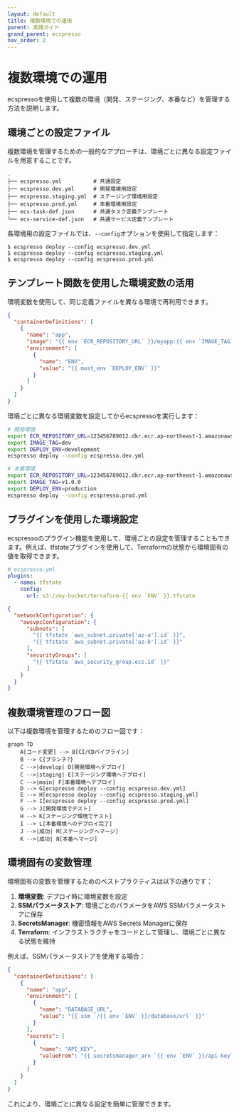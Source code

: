 ```yaml
---
layout: default
title: 複数環境での運用
parent: 実践ガイド
grand_parent: ecspresso
nav_order: 2
---
```


# 複数環境での運用

ecspressoを使用して複数の環境（開発、ステージング、本番など）を管理する方法を説明します。

## 環境ごとの設定ファイル

複数環境を管理するための一般的なアプローチは、環境ごとに異なる設定ファイルを用意することです。

```
.
├── ecspresso.yml          # 共通設定
├── ecspresso.dev.yml      # 開発環境用設定
├── ecspresso.staging.yml  # ステージング環境用設定
├── ecspresso.prod.yml     # 本番環境用設定
├── ecs-task-def.json      # 共通タスク定義テンプレート
└── ecs-service-def.json   # 共通サービス定義テンプレート
```

各環境用の設定ファイルでは、`--config`オプションを使用して指定します：

```console
$ ecspresso deploy --config ecspresso.dev.yml
$ ecspresso deploy --config ecspresso.staging.yml
$ ecspresso deploy --config ecspresso.prod.yml
```

## テンプレート関数を使用した環境変数の活用

環境変数を使用して、同じ定義ファイルを異なる環境で再利用できます。

```json
{
  "containerDefinitions": [
    {
      "name": "app",
      "image": "{{ env `ECR_REPOSITORY_URL` }}/myapp:{{ env `IMAGE_TAG` }}",
      "environment": [
        {
          "name": "ENV",
          "value": "{{ must_env `DEPLOY_ENV` }}"
        }
      ]
    }
  ]
}
```

環境ごとに異なる環境変数を設定してからecspressoを実行します：

```bash
# 開発環境
export ECR_REPOSITORY_URL=123456789012.dkr.ecr.ap-northeast-1.amazonaws.com
export IMAGE_TAG=dev
export DEPLOY_ENV=development
ecspresso deploy --config ecspresso.dev.yml

# 本番環境
export ECR_REPOSITORY_URL=123456789012.dkr.ecr.ap-northeast-1.amazonaws.com
export IMAGE_TAG=v1.0.0
export DEPLOY_ENV=production
ecspresso deploy --config ecspresso.prod.yml
```

## プラグインを使用した環境設定

ecspressoのプラグイン機能を使用して、環境ごとの設定を管理することもできます。例えば、tfstateプラグインを使用して、Terraformの状態から環境固有の値を取得できます。

```yaml
# ecspresso.yml
plugins:
  - name: tfstate
    config:
      url: s3://my-bucket/terraform-{{ env `ENV` }}.tfstate
```

```json
{
  "networkConfiguration": {
    "awsvpcConfiguration": {
      "subnets": [
        "{{ tfstate `aws_subnet.private['az-a'].id` }}",
        "{{ tfstate `aws_subnet.private['az-b'].id` }}"
      ],
      "securityGroups": [
        "{{ tfstate `aws_security_group.ecs.id` }}"
      ]
    }
  }
}
```

## 複数環境管理のフロー図

以下は複数環境を管理するためのフロー図です：

```mermaid
graph TD
    A[コード変更] --> B[CI/CDパイプライン]
    B --> C{ブランチ?}
    C -->|develop| D[開発環境へデプロイ]
    C -->|staging| E[ステージング環境へデプロイ]
    C -->|main| F[本番環境へデプロイ]
    D --> G[ecspresso deploy --config ecspresso.dev.yml]
    E --> H[ecspresso deploy --config ecspresso.staging.yml]
    F --> I[ecspresso deploy --config ecspresso.prod.yml]
    G --> J[開発環境でテスト]
    H --> K[ステージング環境でテスト]
    I --> L[本番環境へのデプロイ完了]
    J -->|成功| M[ステージングへマージ]
    K -->|成功| N[本番へマージ]
```

## 環境固有の変数管理

環境固有の変数を管理するためのベストプラクティスは以下の通りです：

1. **環境変数**: デプロイ時に環境変数を設定
2. **SSMパラメータストア**: 環境ごとのパラメータをAWS SSMパラメータストアに保存
3. **SecretsManager**: 機密情報をAWS Secrets Managerに保存
4. **Terraform**: インフラストラクチャをコードとして管理し、環境ごとに異なる状態を維持

例えば、SSMパラメータストアを使用する場合：

```json
{
  "containerDefinitions": [
    {
      "name": "app",
      "environment": [
        {
          "name": "DATABASE_URL",
          "value": "{{ ssm `/{{ env `ENV` }}/database/url` }}"
        }
      ],
      "secrets": [
        {
          "name": "API_KEY",
          "valueFrom": "{{ secretsmanager_arn `{{ env `ENV` }}/api-key` }}"
        }
      ]
    }
  ]
}
```

これにより、環境ごとに異なる設定を簡単に管理できます。
